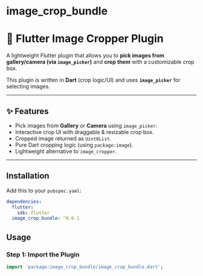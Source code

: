 # image_crop_bundle

# 📸 Flutter Image Cropper Plugin

A lightweight Flutter plugin that allows you to **pick images from gallery/camera (via `image_picker`)** and **crop them** with a customizable crop box.

This plugin is written in **Dart** (crop logic/UI) and uses **`image_picker`** for selecting images.

---

## ✨ Features

- Pick images from **Gallery** or **Camera** using `image_picker`.
- Interactive crop UI with draggable & resizable crop box.
- Cropped image returned as `Uint8List`.
- Pure Dart cropping logic (using `package:image`).
- Lightweight alternative to `image_cropper`.

---

## Installation
Add this to your `pubspec.yaml`:

```yaml
dependencies:
  flutter:
    sdk: flutter
  image_crop_bundle: ^0.0.1
```

## Usage

### Step 1: Import the Plugin
```dart
import 'package:image_crop_bundle/image_crop_bundle.dart';


